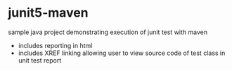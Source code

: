 # junit5-maven

sample java project demonstrating execution of junit test with maven
- includes reporting in html
- includes XREF linking allowing user to view source code of test class in unit test report
